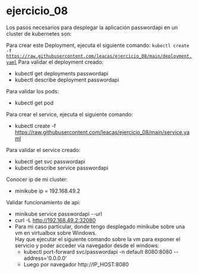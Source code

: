 # ejercicio_08

Los pasos necesarios para desplegar la aplicación passwordapi en un cluster de kubernetes son:

Para crear este Deployment, ejecuta el siguiente comando:
   <code>kubectl create -f https://raw.githubusercontent.com/leacas/ejercicio_08/main/deployment.yaml</code> 
Para validar el deployment creado:
 - kubectl get deployments passwordapi
 - kubectl describe deployment passwordapi

Para validar los pods:
 - kubectl get pod

Para crear el service, ejecuta el siguiente comando:
 - kubectl create -f https://raw.githubusercontent.com/leacas/ejercicio_08/main/service.yaml

Para validar el service creado:
 - kubectl get svc passwordapi
 - kubectl describe service passwordapi
 
Conocer ip de mi cluster: 
 - minikube ip = 192.168.49.2
 
Validar funcionamiento de api:
- minikube service passwordapi --url
- curl -L http://192.168.49.2:32080
- Para mi caso particular, donde tengo desplegado minikube sobre una vm en virtualbox sobre Windows.  
  Hay que ejecutar el siguiente comando sobre la vm para exponer el servicio y poder acceder vía navegador desde el windows:
   - kubectl port-forward svc/passwordapi -n default 8080:8080 --address='0.0.0.0'
   - Luego por navegador http://IP_HOST:8080
